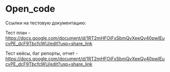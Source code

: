 # Open_code

Ссылки на тестовую документацию:

Тест план - https://docs.google.com/document/d/1RT2mHFOiFxSbmQvXeeQy40pwIEucvPE_dcF9TbcfcWU/edit?usp=share_link

Тест кейсы, баг репорты, отчет - https://docs.google.com/document/d/1RT2mHFOiFxSbmQvXeeQy40pwIEucvPE_dcF9TbcfcWU/edit?usp=share_link